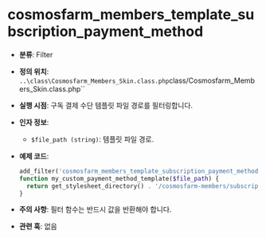 # cosmosfarm_members_template_subscription_payment_method

- **분류**: Filter
- **정의 위치**: `..\class\Cosmosfarm_Members_Skin.class.php`class/Cosmosfarm_Members_Skin.class.php``
- **실행 시점**: 구독 결제 수단 템플릿 파일 경로를 필터링합니다.
- **인자 정보**:
  - `$file_path (string)`: 템플릿 파일 경로.
- **예제 코드**:

  ```php
  add_filter('cosmosfarm_members_template_subscription_payment_method', 'my_custom_payment_method_template');
  function my_custom_payment_method_template($file_path) {
    return get_stylesheet_directory() . '/cosmosfarm-members/subscription-payment-method.php';
  }
  ```

- **주의 사항**: 필터 함수는 반드시 값을 반환해야 합니다.
- **관련 훅**: 없음
